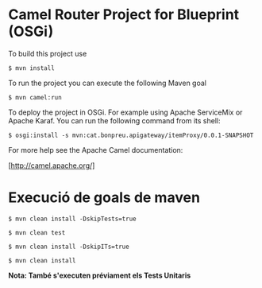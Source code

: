 
# Camel Router Project for Blueprint (OSGi)

To build this project use

```
$ mvn install
```

To run the project you can execute the following Maven goal

```
$ mvn camel:run
```

To deploy the project in OSGi. For example using Apache ServiceMix or Apache Karaf. You can run the following command from its shell:

```
$ osgi:install -s mvn:cat.bonpreu.apigateway/itemProxy/0.0.1-SNAPSHOT
```

For more help see the Apache Camel documentation:

[http://camel.apache.org/]


# Execució de goals de maven 


```
$ mvn clean install -DskipTests=true
```
		
	

```
$ mvn clean test
```


```
$ mvn clean install -DskipITs=true
```
	
	
```	
$ mvn clean install
``` 
		
**Nota: També s'executen préviament els Tests Unitaris**


